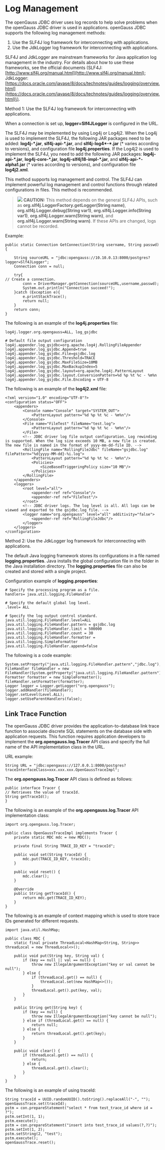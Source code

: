 # Log Management<a name="EN-US_TOPIC_0311515902"></a>

The openGauss JDBC driver uses log records to help solve problems when the openGauss JDBC driver is used in applications. openGauss JDBC supports the following log management methods:

1.  Use the SLF4J log framework for interconnecting with applications.
2.  Use the JdkLogger log framework for interconnecting with applications.

SLF4J and JdkLogger are mainstream frameworks for Java application log management in the industry. For details about how to use these frameworks, see the official documents \(SLF4J:  [http://www.slf4j.org/manual.html](http://www.slf4j.org/manual.html); JdkLogger:  [https://docs.oracle.com/javase/8/docs/technotes/guides/logging/overview.html](https://docs.oracle.com/javase/8/docs/technotes/guides/logging/overview.html)\).

Method 1: Use the SLF4J log framework for interconnecting with applications.

When a connection is set up,  **logger=Slf4JLogger**  is configured in the URL.

The SLF4J may be implemented by using Log4j or Log4j2. When the Log4j is used to implement the SLF4J, the following JAR packages need to be added:  **log4j-\*.jar**,  **slf4j-api-\*.jar**, and  **slf4j-log4\*-\*.jar**  \(\* varies according to versions\), and configuration file  **log4j.properties**. If the Log4j2 is used to implement the SLF4J, you need to add the following JAR packages:  **log4j-api-\*.jar**,  **log4j-core-\*.jar**,  **log4j-slf4j18-impl-\*.jar**, and  **slf4j-api-\*-alpha1.jar**  \(\* varies according to versions\), and configuration file  **log4j2.xml**.

This method supports log management and control. The SLF4J can implement powerful log management and control functions through related configurations in files. This method is recommended.

>![](public_sys-resources/icon-caution.gif) **CAUTION:** 
>This method depends on the general SLF4J APIs, such as  **org.slf4j.LoggerFactory.getLogger\(String name\)**,  **org.slf4j.Logger.debug\(String var1\)**,  **org.slf4j.Logger.info\(String var1\)**,  **org.slf4j.Logger.warn\(String warn\)**, and  **org.slf4j.Logger.warn\(String warn\)**. If these APIs are changed, logs cannot be recorded.

Example:

```
public static Connection GetConnection(String username, String passwd){
 
    String sourceURL = "jdbc:opengauss://10.10.0.13:8000/postgres?logger=Slf4JLogger";
    Connection conn = null;
 
    try{
// Create a connection.
        conn = DriverManager.getConnection(sourceURL,username,passwd);
        System.out.println("Connection succeed!");
    }catch (Exception e){
        e.printStackTrace();
        return null;
    }
    return conn;
}
```

The following is an example of the  **log4j.properties**  file:

```
log4j.logger.org.opengauss=ALL, log_gsjdbc

# Default file output configuration
log4j.appender.log_gsjdbc=org.apache.log4j.RollingFileAppender
log4j.appender.log_gsjdbc.Append=true
log4j.appender.log_gsjdbc.File=gsjdbc.log
log4j.appender.log_gsjdbc.Threshold=TRACE
log4j.appender.log_gsjdbc.MaxFileSize=10MB
log4j.appender.log_gsjdbc.MaxBackupIndex=5
log4j.appender.log_gsjdbc.layout=org.apache.log4j.PatternLayout
log4j.appender.log_gsjdbc.layout.ConversionPattern=%d %p %t %c - %m%n
log4j.appender.log_gsjdbc.File.Encoding = UTF-8
```

The following is an example of the  **log4j2.xml**  file:

```
<?xml version="1.0" encoding="UTF-8"?>
<configuration status="OFF">
    <appenders>
        <Console name="Console" target="SYSTEM_OUT">
            <PatternLayout pattern="%d %p %t %c - %m%n"/>
        </Console>
        <File name="FileTest" fileName="test.log">
            <PatternLayout pattern="%d %p %t %c - %m%n"/>
        </File>
        <!-- JDBC driver log file output configuration. Log rewinding is supported. When the log size exceeds 10 MB, a new file is created. The new file is named in the format of yyyy-mm-dd-file ID. -->
        <RollingFile name="RollingFileJdbc" fileName="gsjdbc.log" filePattern="%d{yyyy-MM-dd}-%i.log">
            <PatternLayout pattern="%d %p %t %c - %m%n"/>
            <Policies>
                <SizeBasedTriggeringPolicy size="10 MB"/>
            </Policies>
        </RollingFile>
    </appenders>
    <loggers>
        <root level="all">
            <appender-ref ref="Console"/>
            <appender-ref ref="FileTest"/>
        </root>
        <!-- JDBC driver logs. The log level is all. All logs can be viewed and exported to the gsjdbc.log file. -->
        <logger name="org.opengauss" level="all" additivity="false">
            <appender-ref ref="RollingFileJdbc"/>
        </logger>
    </loggers>
</configuration>
```

Method 2: Use the JdkLogger log framework for interconnecting with applications.

The default Java logging framework stores its configurations in a file named  **logging.properties**. Java installs the global configuration file in the folder in the Java installation directory. The  **logging.properties**  file can also be created and stored with a single project.

Configuration example of  **logging.properties**:

```
# Specify the processing program as a file.
handlers= java.util.logging.FileHandler

# Specify the default global log level.
.level= ALL

# Specify the log output control standard.
java.util.logging.FileHandler.level=ALL
java.util.logging.FileHandler.pattern = gsjdbc.log
java.util.logging.FileHandler.limit = 500000
java.util.logging.FileHandler.count = 30
java.util.logging.FileHandler.formatter = java.util.logging.SimpleFormatter
java.util.logging.FileHandler.append=false

```

The following is a code example:

```
System.setProperty("java.util.logging.FileHandler.pattern","jdbc.log");
FileHandler fileHandler = new FileHandler(System.getProperty("java.util.logging.FileHandler.pattern"));
Formatter formatter = new SimpleFormatter();
fileHandler.setFormatter(formatter);
Logger logger = Logger.getLogger("org.opengauss");
logger.addHandler(fileHandler);
logger.setLevel(Level.ALL);
logger.setUseParentHandlers(false);
```

## Link Trace Function<a name="section1872562420171"></a>

The openGauss JDBC driver provides the application-to-database link trace function to associate discrete SQL statements on the database side with application requests. This function requires application developers to implement the  **org.opengauss.log.Tracer**  API class and specify the full name of the API implementation class in the URL.

URL example:

```
String URL = "jdbc:opengauss://127.0.0.1:8000/postgres?traceInterfaceClass=xxx.xxx.xxx.OpenGaussTraceImpl";
```

The  **org.opengauss.log.Tracer**  API class is defined as follows:

```
public interface Tracer {
// Retrieves the value of traceId.
String getTraceId();
}
```

The following is an example of the  **org.opengauss.log.Tracer**  API implementation class:

```
import org.opengauss.log.Tracer;

public class OpenGaussTraceImpl implements Tracer {
    private static MDC mdc = new MDC();

    private final String TRACE_ID_KEY = "traceId";

    public void set(String traceId) {
        mdc.put(TRACE_ID_KEY, traceId);
    }

    public void reset() {
        mdc.clear();
    }

    @Override
    public String getTraceId() {
        return mdc.get(TRACE_ID_KEY);
    }
}
```

The following is an example of context mapping which is used to store trace IDs generated for different requests.

```
import java.util.HashMap;

public class MDC {
    static final private ThreadLocal<HashMap<String, String>> threadLocal = new ThreadLocal<>();

    public void put(String key, String val) {
        if (key == null || val == null) {
            throw new IllegalArgumentException("key or val cannot be null");
        } else {
            if (threadLocal.get() == null) {
                threadLocal.set(new HashMap<>());
            }
            threadLocal.get().put(key, val);
        }
    }

    public String get(String key) {
        if (key == null) {
            throw new IllegalArgumentException("key cannot be null");
        } else if (threadLocal.get() == null) {
            return null;
        } else {
            return threadLocal.get().get(key);
        }
    }

    public void clear() {
        if (threadLocal.get() == null) {
            return;
        } else {
            threadLocal.get().clear();
        }
    }
}
```

The following is an example of using traceId:

```
String traceId = UUID.randomUUID().toString().replaceAll("-", "");
openGaussTrace.set(traceId);
pstm = con.prepareStatement("select * from test_trace_id where id = ?");
pstm.setInt(1, 1);
pstm.execute();
pstm = con.prepareStatement("insert into test_trace_id values(?,?)");
pstm.setInt(1, 2);
pstm.setString(2, "test");
pstm.execute();
openGaussTrace.reset();
```

